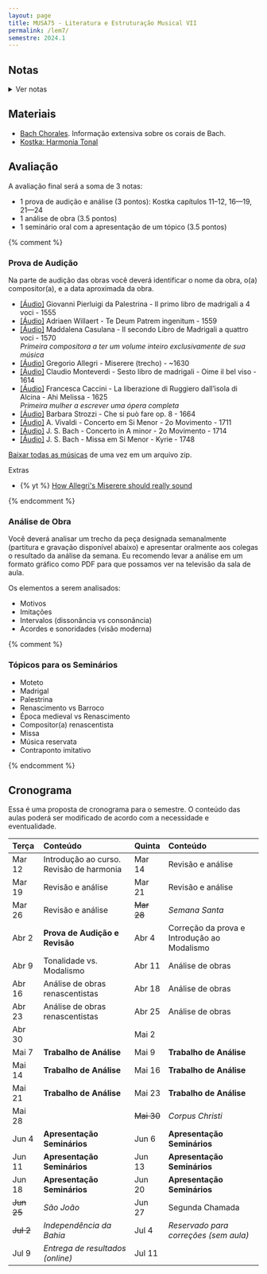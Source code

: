 ```yaml
---
layout: page
title: MUSA75 - Literatura e Estruturação Musical VII
permalink: /lem7/
semestre: 2024.1
---
```


## Notas

<details>
  <summary>Ver notas</summary>

| Nome                          | Prova (3) | Análise (3.5) | Seminário (3.5) | Nota Final |
|:------------------------------|:----------|:--------------|:----------------|:-----------|
| Alex Cerqueira Marques        | 2.7       |               |                 | =sum       |
| Caroline Lima Turbiani        | 2.3       |               |                 | =sum       |
| Emyle Magna Santos Barbosa    | 2.3       |               |                 | =sum       |
| Gabriela Dalcom De Oliveira   | 2.7       |               |                 | =sum       |
| Joabe Jesus Borges            | 2.8       |               |                 | =sum       |
| João Henrique Souza e Souza   | 2.4       |               |                 | =sum       |
| Jonatan Silva De Oliveira     | 2.3       |               |                 | =sum       |
| Liliam Abilio Dantas          | 2.8       |               |                 | =sum       |
| Lizandra Dos Santos Goncalves | 2.3       |               |                 | =sum       |
| Rafael Santos Alencar         | 2.4       |               |                 | =sum       |
| Rebeca De Oliveira Lima       | 2.8       |               |                 | =sum       |
| Samuel Da Silva Ressurreição  | 2.8       |               |                 | =sum       |
| Tadeu Maciel Feitosa Campos   | 2.3       |               |                 | =sum       |
| Thiago Alves Pereira          | 2.5       |               |                 | =sum       |
| Wesley Alves Dos Santos       | 1.7       |               |                 | =sum       |

</details>

## Materiais

- [Bach Chorales](http://www.bach-chorales.com/Index.htm). Informação extensiva sobre os corais de Bach.
- [Kostka: Harmonia Tonal](https://nuvem.ufba.br/s/9s7D1lAU6nNfnoF)

## Avaliação

A avaliação final será a soma de 3 notas:

 - 1 prova de audição e análise (3 pontos): Kostka capítulos 11–12, 16—19, 21—24
 - 1 análise de obra (3.5 pontos)
 - 1 seminário oral com a apresentação de um tópico (3.5 pontos)

{% comment %}

### Prova de Audição

Na parte de audição das obras você deverá identificar o nome da obra, o(a)
compositor(a), e a data aproximada da obra.

- [[Áudio]][1] Giovanni Pierluigi da Palestrina - Il primo libro de madrigali a 4 voci - 1555
- [[Áudio]][2] Adriaen Willaert - Te Deum Patrem ingenitum - 1559
- [[Áudio]][3] Maddalena Casulana - Il secondo Libro de Madrigali a quattro voci - 1570 <br/>
  _Primeira compositora a ter um volume inteiro exclusivamente de sua música_
- [[Áudio]][4] Gregorio Allegri - Miserere (trecho) - ~1630
- [[Áudio]][5] Claudio Monteverdi - Sesto libro de madrigali - Oime il bel viso - 1614
- [[Áudio]][6] Francesca Caccini - La liberazione di Ruggiero dall’isola di Alcina - Ahi Melissa - 1625 <br/>
  _Primeira mulher a escrever uma ópera completa_
- [[Áudio]][7] Barbara Strozzi - Che si può fare op. 8 - 1664
- [[Áudio]][8] A. Vivaldi - Concerto em Si Menor - 2o Movimento - 1711
- [[Áudio]][9] J. S. Bach - Concerto in A minor - 2o Movimento - 1714
- [[Áudio]][10] J. S. Bach - Missa em Si Menor - Kyrie - 1748

[Baixar todas as músicas][11] de uma vez em um arquivo zip.

[1]: https://nuvem.ufba.br/s/37ucoKUSN8igtSr
[2]: https://nuvem.ufba.br/s/JcPbGA6Q88XccH6
[3]: https://nuvem.ufba.br/s/o1A4U2TCETXtTSg
[4]: https://nuvem.ufba.br/s/SWnt6nMzUfzNyVp
[5]: https://nuvem.ufba.br/s/CbS75tsvqHKkWIW
[6]: https://nuvem.ufba.br/s/VbLKAhYCdrmnqbM
[7]: https://nuvem.ufba.br/s/6JFy5U2YNPonyJF
[8]: https://nuvem.ufba.br/s/cdv8gNa4w9AyekC
[9]: https://nuvem.ufba.br/s/dl32BNdHyfhCGgc
[10]: https://nuvem.ufba.br/s/cEsMIJ1O1rruC6I
[11]: https://nuvem.ufba.br/s/J0fpz4HGboIuWxW

Extras

- {% yt %} [How Allegri's Miserere should really sound](https://www.youtube.com/watch?v=h6hD8YtO5HI)

{% endcomment %}


### Análise de Obra

Você deverá analisar um trecho da peça designada semanalmente (partitura e
gravação disponível abaixo) e apresentar oralmente aos colegas o resultado da
análise da semana. Eu recomendo levar a análise em um formato gráfico como PDF
para que possamos ver na televisão da sala de aula.

Os elementos a serem analisados:
- Motivos
- Imitações
- Intervalos (dissonância vs consonância)
- Acordes e sonoridades (visão moderna)


{% comment %}

### Tópicos para os Seminários

- Moteto
- Madrigal
- Palestrina
- Renascimento vs Barroco
- Época medieval vs Renascimento
- Compositor(a) renascentista
- Missa 
- Música reservata
- Contraponto imitativo

{% endcomment %}


## Cronograma

Essa é uma proposta de cronograma para o semestre. O conteúdo das aulas poderá
ser modificado de acordo com a necessidade e eventualidade.


| Terça             | Conteúdo                                 | Quinta            | Conteúdo                                    |
|:------------------|:-----------------------------------------|:------------------|:--------------------------------------------|
| Mar 12            | Introdução ao curso. Revisão de harmonia | Mar 14            | Revisão e análise                           |
| Mar 19            | Revisão e análise                        | Mar 21            | Revisão e análise                           |
| Mar 26            | Revisão e análise                        | <del>Mar 28</del> | _Semana Santa_                              |
| Abr 2             | **Prova de Audição e Revisão**           | Abr 4             | Correção da prova e Introdução ao Modalismo |
| Abr 9             | Tonalidade vs. Modalismo                 | Abr 11            | Análise de obras                            |
| Abr 16            | Análise de obras renascentistas          | Abr 18            | Análise de obras                            |
| Abr 23            | Análise de obras renascentistas          | Abr 25            | Análise de obras                            |
| Abr 30            |                                          | Mai 2             |                                             |
| Mai 7             | **Trabalho de Análise**                  | Mai 9             | **Trabalho de Análise**                     |
| Mai 14            | **Trabalho de Análise**                  | Mai 16            | **Trabalho de Análise**                     |
| Mai 21            | **Trabalho de Análise**                  | Mai 23            | **Trabalho de Análise**                     |
| Mai 28            |                                          | <del>Mai 30</del> | _Corpus Christi_                            |
| Jun 4             | **Apresentação Seminários**              | Jun 6             | **Apresentação Seminários**                 |
| Jun 11            | **Apresentação Seminários**              | Jun 13            | **Apresentação Seminários**                 |
| Jun 18            | **Apresentação Seminários**              | Jun 20            | **Apresentação Seminários**                 |
| <del>Jun 25</del> | _São João_                               | Jun 27            | Segunda Chamada                             |
| <del>Jul 2</del>  | _Independência da Bahia_                 | Jul 4             | _Reservado para correções (sem aula)_       |
| Jul 9             | _Entrega de resultados (online)_         | Jul 11            |                                             |

